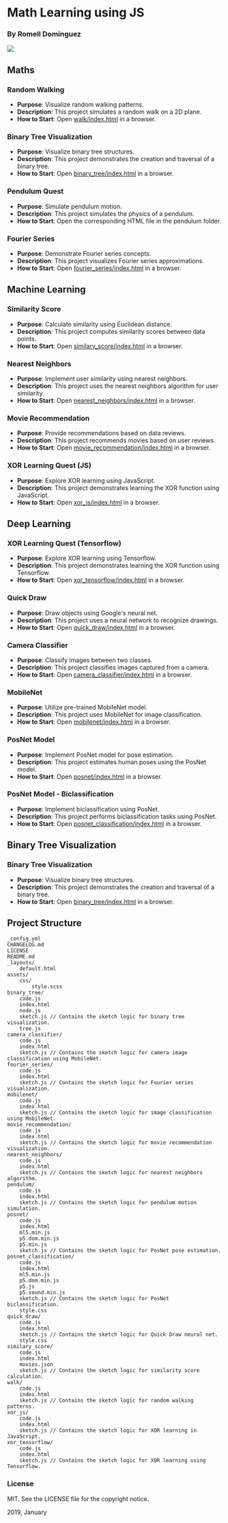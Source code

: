# Math Learning using JS

### By Romell Domínguez
[![](https://raw.githubusercontent.com/romellfudi/assets/master/favicon.ico)](https://www.romellfudi.com/)

## Maths

### Random Walking
- **Purpose**: Visualize random walking patterns.
- **Description**: This project simulates a random walk on a 2D plane.
- **How to Start**: Open [walk/index.html](walk/index.html) in a browser.

### Binary Tree Visualization
- **Purpose**: Visualize binary tree structures.
- **Description**: This project demonstrates the creation and traversal of a binary tree.
- **How to Start**: Open [binary_tree/index.html](binary_tree/index.html) in a browser.

### Pendulum Quest
- **Purpose**: Simulate pendulum motion.
- **Description**: This project simulates the physics of a pendulum.
- **How to Start**: Open the corresponding HTML file in the pendulum folder.

### Fourier Series
- **Purpose**: Demonstrate Fourier series concepts.
- **Description**: This project visualizes Fourier series approximations.
- **How to Start**: Open [fourier_series/index.html](fourier_series/index.html) in a browser.

## Machine Learning

### Similarity Score
- **Purpose**: Calculate similarity using Euclidean distance.
- **Description**: This project computes similarity scores between data points.
- **How to Start**: Open [similary_score/index.html](similary_score/index.html) in a browser.

### Nearest Neighbors
- **Purpose**: Implement user similarity using nearest neighbors.
- **Description**: This project uses the nearest neighbors algorithm for user similarity.
- **How to Start**: Open [nearest_neighbors/index.html](nearest_neighbors/index.html) in a browser.

### Movie Recommendation
- **Purpose**: Provide recommendations based on data reviews.
- **Description**: This project recommends movies based on user reviews.
- **How to Start**: Open [movie_recommendation/index.html](movie_recommendation/index.html) in a browser.

### XOR Learning Quest (JS)
- **Purpose**: Explore XOR learning using JavaScript.
- **Description**: This project demonstrates learning the XOR function using JavaScript.
- **How to Start**: Open [xor_js/index.html](xor_js/index.html) in a browser.

## Deep Learning

### XOR Learning Quest (Tensorflow)
- **Purpose**: Explore XOR learning using Tensorflow.
- **Description**: This project demonstrates learning the XOR function using Tensorflow.
- **How to Start**: Open [xor_tensorflow/index.html](xor_tensorflow/index.html) in a browser.

### Quick Draw
- **Purpose**: Draw objects using Google's neural net.
- **Description**: This project uses a neural network to recognize drawings.
- **How to Start**: Open [quick_draw/index.html](quick_draw/index.html) in a browser.

### Camera Classifier
- **Purpose**: Classify images between two classes.
- **Description**: This project classifies images captured from a camera.
- **How to Start**: Open [camera_classifier/index.html](camera_classifier/index.html) in a browser.

### MobileNet
- **Purpose**: Utilize pre-trained MobileNet model.
- **Description**: This project uses MobileNet for image classification.
- **How to Start**: Open [mobilenet/index.html](mobilenet/index.html) in a browser.

### PosNet Model
- **Purpose**: Implement PosNet model for pose estimation.
- **Description**: This project estimates human poses using the PosNet model.
- **How to Start**: Open [posnet/index.html](posnet/index.html) in a browser.

### PosNet Model - Biclassification
- **Purpose**: Implement biclassification using PosNet.
- **Description**: This project performs biclassification tasks using PosNet.
- **How to Start**: Open [posnet_classification/index.html](posnet_classification/index.html) in a browser.

## Binary Tree Visualization

### Binary Tree Visualization
- **Purpose**: Visualize binary tree structures.
- **Description**: This project demonstrates the creation and traversal of a binary tree.
- **How to Start**: Open [binary_tree/index.html](binary_tree/index.html) in a browser.

## Project Structure

```
_config.yml
CHANGELOG.md
LICENSE
README.md
_layouts/
	default.html
assets/
	css/
		style.scss
binary_tree/
	code.js
	index.html
	node.js
	sketch.js // Contains the sketch logic for binary tree visualization.
	tree.js
camera_classifier/
	code.js
	index.html
	sketch.js // Contains the sketch logic for camera image classification using MobileNet.
fourier_series/
	code.js
	index.html
	sketch.js // Contains the sketch logic for Fourier series visualization.
mobilenet/
	code.js
	index.html
	sketch.js // Contains the sketch logic for image classification using MobileNet.
movie_recommendation/
	code.js
	index.html
	sketch.js // Contains the sketch logic for movie recommendation visualization.
nearest_neighbors/
	code.js
	index.html
	sketch.js // Contains the sketch logic for nearest neighbors algorithm.
pendulum/
	code.js
	index.html
	sketch.js // Contains the sketch logic for pendulum motion simulation.
posnet/
	code.js
	index.html
	ml5.min.js
	p5.dom.min.js
	p5.min.js
	sketch.js // Contains the sketch logic for PosNet pose estimation.
posnet_classification/
	code.js
	index.html
	ml5.min.js
	p5.dom.min.js
	p5.js
	p5.sound.min.js
	sketch.js // Contains the sketch logic for PosNet biclassification.
	style.css
quick_draw/
	code.js
	index.html
	sketch.js // Contains the sketch logic for Quick Draw neural net.
	style.css
similary_score/
	code.js
	index.html
	movies.json
	sketch.js // Contains the sketch logic for similarity score calculation.
walk/
	code.js
	index.html
	sketch.js // Contains the sketch logic for random walking patterns.
xor_js/
	code.js
	index.html
	sketch.js // Contains the sketch logic for XOR learning in JavaScript.
xor_tensorflow/
	code.js
	index.html
	sketch.js // Contains the sketch logic for XOR learning using Tensorflow.
```

### License
MIT. See the LICENSE file for the copyright notice.

2019, January